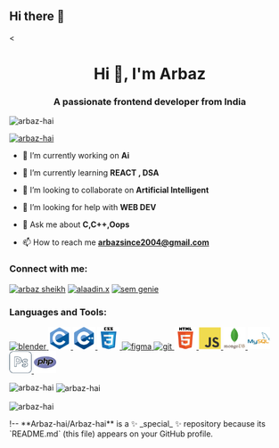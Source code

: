 ## Hi there 👋

<<h1 align="center">Hi 👋, I'm Arbaz</h1>
<h3 align="center">A passionate frontend developer from India</h3>

<p align="left"> <img src="https://komarev.com/ghpvc/?username=arbaz-hai&label=Profile%20views&color=0e75b6&style=flat" alt="arbaz-hai" /> </p>

<p align="left"> <a href="https://github.com/ryo-ma/github-profile-trophy"><img src="https://github-profile-trophy.vercel.app/?username=arbaz-hai" alt="arbaz-hai" /></a> </p>

- 🔭 I’m currently working on **Ai**

- 🌱 I’m currently learning **REACT , DSA**

- 👯 I’m looking to collaborate on **Artificial Intelligent**

- 🤝 I’m looking for help with **WEB DEV**

- 💬 Ask me about **C,C++,Oops**

- 📫 How to reach me **arbazsince2004@gmail.com**

<h3 align="left">Connect with me:</h3>
<p align="left">
<a href="https://linkedin.com/in/arbaz sheikh" target="blank"><img align="center" src="https://raw.githubusercontent.com/rahuldkjain/github-profile-readme-generator/master/src/images/icons/Social/linked-in-alt.svg" alt="arbaz sheikh" height="30" width="40" /></a>
<a href="https://instagram.com/alaadin.x" target="blank"><img align="center" src="https://raw.githubusercontent.com/rahuldkjain/github-profile-readme-generator/master/src/images/icons/Social/instagram.svg" alt="alaadin.x" height="30" width="40" /></a>
<a href="https://www.youtube.com/@SemGenie" target="blank"><img align="center" src="https://raw.githubusercontent.com/rahuldkjain/github-profile-readme-generator/master/src/images/icons/Social/youtube.svg" alt="sem genie" height="30" width="40" /></a>
</p>

<h3 align="left">Languages and Tools:</h3>
<p align="left"> <a href="https://www.blender.org/" target="_blank" rel="noreferrer"> <img src="https://download.blender.org/branding/community/blender_community_badge_white.svg" alt="blender" width="40" height="40"/> </a> <a href="https://www.cprogramming.com/" target="_blank" rel="noreferrer"> <img src="https://raw.githubusercontent.com/devicons/devicon/master/icons/c/c-original.svg" alt="c" width="40" height="40"/> </a> <a href="https://www.w3schools.com/cpp/" target="_blank" rel="noreferrer"> <img src="https://raw.githubusercontent.com/devicons/devicon/master/icons/cplusplus/cplusplus-original.svg" alt="cplusplus" width="40" height="40"/> </a> <a href="https://www.w3schools.com/css/" target="_blank" rel="noreferrer"> <img src="https://raw.githubusercontent.com/devicons/devicon/master/icons/css3/css3-original-wordmark.svg" alt="css3" width="40" height="40"/> </a> <a href="https://www.figma.com/" target="_blank" rel="noreferrer"> <img src="https://www.vectorlogo.zone/logos/figma/figma-icon.svg" alt="figma" width="40" height="40"/> </a> <a href="https://git-scm.com/" target="_blank" rel="noreferrer"> <img src="https://www.vectorlogo.zone/logos/git-scm/git-scm-icon.svg" alt="git" width="40" height="40"/> </a> <a href="https://www.w3.org/html/" target="_blank" rel="noreferrer"> <img src="https://raw.githubusercontent.com/devicons/devicon/master/icons/html5/html5-original-wordmark.svg" alt="html5" width="40" height="40"/> </a> <a href="https://developer.mozilla.org/en-US/docs/Web/JavaScript" target="_blank" rel="noreferrer"> <img src="https://raw.githubusercontent.com/devicons/devicon/master/icons/javascript/javascript-original.svg" alt="javascript" width="40" height="40"/> </a> <a href="https://www.mongodb.com/" target="_blank" rel="noreferrer"> <img src="https://raw.githubusercontent.com/devicons/devicon/master/icons/mongodb/mongodb-original-wordmark.svg" alt="mongodb" width="40" height="40"/> </a> <a href="https://www.mysql.com/" target="_blank" rel="noreferrer"> <img src="https://raw.githubusercontent.com/devicons/devicon/master/icons/mysql/mysql-original-wordmark.svg" alt="mysql" width="40" height="40"/> </a> <a href="https://www.photoshop.com/en" target="_blank" rel="noreferrer"> <img src="https://raw.githubusercontent.com/devicons/devicon/master/icons/photoshop/photoshop-line.svg" alt="photoshop" width="40" height="40"/> </a> <a href="https://www.php.net" target="_blank" rel="noreferrer"> <img src="https://raw.githubusercontent.com/devicons/devicon/master/icons/php/php-original.svg" alt="php" width="40" height="40"/> </a> </p>

<p><img align="left" src="https://github-readme-stats.vercel.app/api/top-langs?username=arbaz-hai&show_icons=true&locale=en&layout=compact" alt="arbaz-hai" /></p>

<p>&nbsp;<img align="center" src="https://github-readme-stats.vercel.app/api?username=arbaz-hai&show_icons=true&locale=en" alt="arbaz-hai" /></p>

<p><img align="center" src="https://github-readme-streak-stats.herokuapp.com/?user=arbaz-hai&" alt="arbaz-hai" /></p>
!--
**Arbaz-hai/Arbaz-hai** is a ✨ _special_ ✨ repository because its `README.md` (this file) appears on your GitHub profile.

